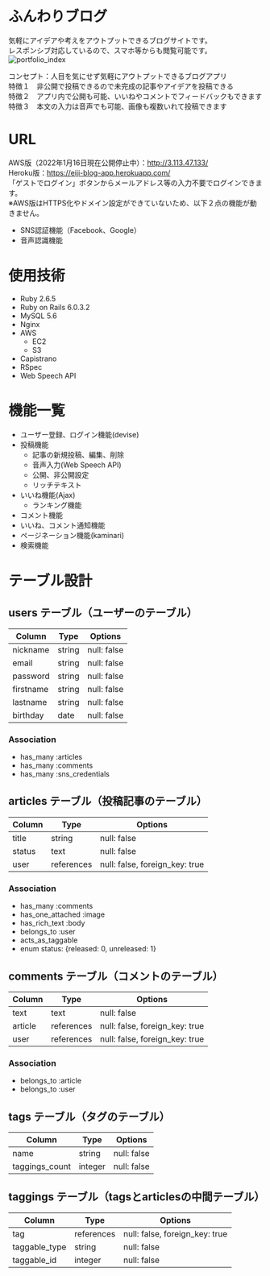 # ふんわりブログ
気軽にアイデアや考えをアウトプットできるブログサイトです。<br>レスポンシブ対応しているので、スマホ等からも閲覧可能です。
![portfolio_index](https://user-images.githubusercontent.com/67918972/94553575-ae246180-0293-11eb-8c12-7b0806de8b06.jpg)

コンセプト：人目を気にせず気軽にアウトプットできるブログアプリ<br>
特徴１　非公開で投稿できるので未完成の記事やアイデアを投稿できる<br>
特徴２　アプリ内で公開も可能、いいねやコメントでフィードバックもできます<br>
特徴３　本文の入力は音声でも可能、画像も複数いれて投稿できます

# URL
AWS版（2022年1月16日現在公開停止中）：http://3.113.47.133/<br>
Heroku版：https://eiji-blog-app.herokuapp.com/<br>「ゲストでログイン」ボタンからメールアドレス等の入力不要でログインできます。<br>※AWS版はHTTPS化やドメイン設定ができていないため、以下２点の機能が動きません。
- SNS認証機能（Facebook、Google）
- 音声認識機能

# 使用技術
- Ruby 2.6.5
- Ruby on Rails 6.0.3.2
- MySQL 5.6
- Nginx
- AWS
  - EC2
  - S3
- Capistrano
- RSpec
- Web Speech API

# 機能一覧
- ユーザー登録、ログイン機能(devise)
- 投稿機能
  - 記事の新規投稿、編集、削除
  - 音声入力(Web Speech API)
  - 公開、非公開設定
  - リッチテキスト
- いいね機能(Ajax)
  - ランキング機能
- コメント機能
- いいね、コメント通知機能
- ページネーション機能(kaminari)
- 検索機能

# テーブル設計

## users テーブル（ユーザーのテーブル）

| Column      | Type   | Options     |
| ----------- | ------ | ----------- |
| nickname    | string | null: false |
| email       | string | null: false |
| password    | string | null: false |
| firstname   | string | null: false |
| lastname    | string | null: false |
| birthday    | date   | null: false |

### Association

- has_many :articles
- has_many :comments
- has_many :sns_credentials

## articles テーブル（投稿記事のテーブル）

| Column  | Type        | Options                        |
| ------- | ----------- | ------------------------------ |
| title   | string      | null: false                    |
| status  | text        | null: false                    |
| user    | references  | null: false, foreign_key: true |

### Association

- has_many :comments
- has_one_attached :image
- has_rich_text :body
- belongs_to :user
- acts_as_taggable
- enum status: {released: 0, unreleased: 1}

## comments テーブル（コメントのテーブル）

| Column   | Type       | Options                        |
| -------- | ---------- | ------------------------------ |
| text     | text       | null: false                    |
| article  | references | null: false, foreign_key: true |
| user     | references | null: false, foreign_key: true |


### Association

- belongs_to :article
- belongs_to :user

## tags テーブル（タグのテーブル）

| Column         | Type     | Options     |
| -------------- | -------- | ----------- |
| name           | string   | null: false |
| taggings_count | integer  | null: false |

## taggings テーブル（tagsとarticlesの中間テーブル）

| Column        | Type       | Options                        |
| ------------- | ---------- | ------------------------------ |
| tag           | references | null: false, foreign_key: true |
| taggable_type | string     | null: false                    |
| taggable_id   | integer    | null: false                    |
